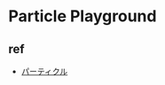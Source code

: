 # Particle Playground

## ref

- [パーティクル](https://ikekou.notion.site/faf80af81e7749fd90bc7f0e5a95b08b)
